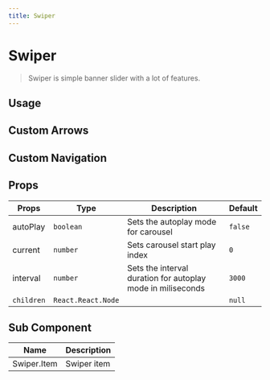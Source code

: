 ```yaml
---
title: Swiper
---
```


# Swiper

> Swiper is simple banner slider with a lot of features.

## Usage

<usage name="swiper"></usage>

## Custom Arrows

<code-preview code='() => {
	const items = [{
	   title: "Swiper 1",
	   src: "https://images.unsplash.com/photo-1691977504044-fa2e8c813431?ixlib=rb-4.0.3&ixid=M3wxMjA3fDB8MHxwaG90by1wYWdlfHx8fGVufDB8fHx8fA%3D%3D&auto=format&fit=crop&w=1470&q=8"
 	},
 	{
	   title: "Swiper 2",
	   src: "https://images.unsplash.com/photo-1691763731792-c5ee77f9112a?ixlib=rb-4.0.3&ixid=M3wxMjA3fDB8MHxwaG90by1wYWdlfHx8fGVufDB8fHx8fA%3D%3D&auto=format&fit=crop&w=1524&q=80"
 	},
 	{
	   title: "Swiper 3",
	   src: "https://images.unsplash.com/photo-1653916986137-996184bc4af0?ixlib=rb-4.0.3&ixid=M3wxMjA3fDB8MHxwaG90by1wYWdlfHx8fGVufDB8fHx8fA%3D%3D&auto=format&fit=crop&w=1932&q=80"
 	}]
  return (
	  <Swiper
	  	className="h-[320px]"
	  	autoPlay 
		prevArrow={({ prev }) => (
	        <IconButton
	          color="red"
	          onClick={prev}
	          className="absolute top-2/4 left-4 -translate-y-2/4"
	        >
				<svg xmlns="http://www.w3.org/2000/svg" fill="none" viewBox="0 0 24 24" stroke="currentColor" strokeWidth="3" className="-ml-1 h-7 w-7"><path strokeLinecap="round" strokeLinejoin="round" d="M15.75 19.5L8.25 12l7.5-7.5" /></svg>
	        </IconButton>
	      )} 
	    nextArrow={({ next }) => (
	        <IconButton
	          color="red"
	          onClick={next}
	          className="absolute top-2/4 !right-4 -translate-y-2/4"
	        >
				<svg xmlns="http://www.w3.org/2000/svg" fill="none" viewBox="0 0 24 24" stroke="currentColor" strokeWidth="3" className="ml-1 h-7 w-7"><path strokeLinecap="round" strokeLinejoin="round" d="M8.25 4.5l7.5 7.5-7.5 7.5" /></svg>
	        </IconButton>
	      )}>
	   {items.map((item, index) => (
	     <Swiper.Item key={index}>
	       <img
	         src={item.src}
	         alt={item.title}
	         className="h-full w-full object-cover"
	       />
	     </Swiper.Item>
	   ))}
	 </Swiper>
  )
} '>
</code-preview>

## Custom Navigation

<code-preview code='() => {
	const items = [{
	   title: "Swiper 1",
	   src: "https://images.unsplash.com/photo-1691977504044-fa2e8c813431?ixlib=rb-4.0.3&ixid=M3wxMjA3fDB8MHxwaG90by1wYWdlfHx8fGVufDB8fHx8fA%3D%3D&auto=format&fit=crop&w=1470&q=8"
 	},
 	{
	   title: "Swiper 2",
	   src: "https://images.unsplash.com/photo-1691763731792-c5ee77f9112a?ixlib=rb-4.0.3&ixid=M3wxMjA3fDB8MHxwaG90by1wYWdlfHx8fGVufDB8fHx8fA%3D%3D&auto=format&fit=crop&w=1524&q=80"
 	},
 	{
	   title: "Swiper 3",
	   src: "https://images.unsplash.com/photo-1653916986137-996184bc4af0?ixlib=rb-4.0.3&ixid=M3wxMjA3fDB8MHxwaG90by1wYWdlfHx8fGVufDB8fHx8fA%3D%3D&auto=format&fit=crop&w=1932&q=80"
 	}]
  return (
	  <Swiper
	  	className="h-[320px]"
	  	autoPlay
		navigation={({ setCurrent, current, count }) => (
        <div className="absolute bottom-4 left-2/4 z-50 flex -translate-x-2/4 gap-2">
          {[...Array(count)].map((_, i) => (
            <span
              key={i}
              className={`block h-1 cursor-pointer rounded-2xl transition-all ${
                current === i ? "w-8 bg-white" : "w-4 bg-white/50"
              }`}
              onClick={() => setCurrent(i)}
            />
          ))}
        </div>
      )}
	  	>
	   {items.map((item, index) => (
	     <Swiper.Item key={index}>
	       <img
	         src={item.src}
	         alt={item.title}
	         className="h-full w-full object-cover"
	       />
	     </Swiper.Item>
	   ))}
	 </Swiper>
  )
} '>
</code-preview>

## Props

| Props      | Type               | Description                                                 | Default |
| ---------- | ------------------ | ----------------------------------------------------------- | ------- |
| autoPlay   | `boolean`          | Sets the autoplay mode for carousel                         | `false` |
| current    | `number`           | Sets carousel start play index                              | `0`     |
| interval   | `number`           | Sets the interval duration for autoplay mode in miliseconds | `3000`  |
| `children` | `React.React.Node` |                                                             | `null`  |

## Sub Component

| Name        | Description |
| ----------- | ----------- |
| Swiper.Item | Swiper item |
